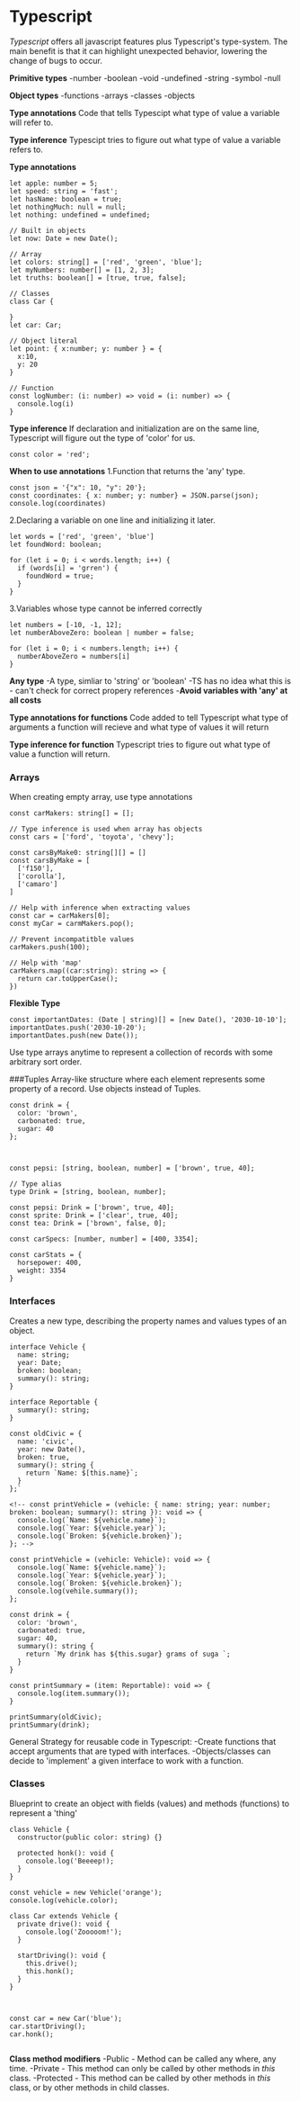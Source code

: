 # Typescript

*Typescript* offers all javascript features plus Typescript's type-system.
The main benefit is that it can highlight unexpected behavior, lowering the change of bugs to occur.

**Primitive types**
-number
-boolean
-void
-undefined
-string
-symbol
-null

**Object types**
-functions
-arrays
-classes
-objects

**Type annotations**
Code that tells Typescipt what type of value a variable will refer to.

**Type inference**
Typescipt tries to figure out what type of value a variable refers to.

**Type annotations**
```
let apple: number = 5;
let speed: string = 'fast';
let hasName: boolean = true;
let nothingMuch: null = null;
let nothing: undefined = undefined;

// Built in objects
let now: Date = new Date();

// Array
let colors: string[] = ['red', 'green', 'blue'];
let myNumbers: number[] = [1, 2, 3];
let truths: boolean[] = [true, true, false];

// Classes
class Car {

}
let car: Car;

// Object literal
let point: { x:number; y: number } = {
  x:10,
  y: 20
}

// Function
const logNumber: (i: number) => void = (i: number) => {
  console.log(i)
}
```

**Type inference**
If declaration and initialization are on the same line, Typescript will figure out the type of 'color' for us.
```
const color = 'red';
```

**When to use annotations**
1.Function that returns the 'any' type.
```
const json = '{"x": 10, "y": 20'};
const coordinates: { x: number; y: number} = JSON.parse(json); 
console.log(coordinates)
```
2.Declaring a variable on one line and initializing it later.
```
let words = ['red', 'green', 'blue']
let foundWord: boolean;

for (let i = 0; i < words.length; i++) {
  if (words[i] = 'grren') {
    foundWord = true;
  }
}
```


3.Variables whose type cannot be inferred correctly
```
let numbers = [-10, -1, 12];
let numberAboveZero: boolean | number = false;

for (let i = 0; i < numbers.length; i++) {
  numberAboveZero = numbers[i]
}
```

**Any type**
-A type, simliar to 'string' or 'boolean'
-TS has no idea what this is - can't check for correct propery references
-**Avoid variables with 'any' at all costs**

**Type annotations for functions**
Code added to tell Typescript what type of arguments a function will recieve and what type of values it will return

**Type inference for function**
Typescript tries to figure out what type of value a function will return.


### Arrays
When creating empty array, use type annotations
```
const carMakers: string[] = [];

// Type inference is used when array has objects
const cars = ['ford', 'toyota', 'chevy'];

const carsByMake0: string[][] = []
const carsByMake = [
  ['f150'],
  ['corolla'],
  ['camaro']
]

// Help with inference when extracting values
const car = carMakers[0];
const myCar = carmMakers.pop();

// Prevent incompatitble values
carMakers.push(100);

// Help with 'map'
carMakers.map((car:string): string => {
  return car.toUpperCase();
})
```

**Flexible Type**
```
const importantDates: (Date | string)[] = [new Date(), '2030-10-10'];
importantDates.push('2030-10-20');
importantDates.push(new Date());
```

Use type arrays anytime to represent a collection of records with some arbitrary sort order.

###Tuples
Array-like structure where each element represents some property of a record. Use objects instead of Tuples. 

```
const drink = {
  color: 'brown',
  carbonated: true,
  sugar: 40
};



const pepsi: [string, boolean, number] = ['brown', true, 40];

// Type alias
type Drink = [string, boolean, number];

const pepsi: Drink = ['brown', true, 40];
const sprite: Drink = ['clear', true, 40];
const tea: Drink = ['brown', false, 0];

const carSpecs: [number, number] = [400, 3354];

const carStats = {
  horsepower: 400,
  weight: 3354
}
```

### Interfaces
Creates a new type, describing the property names and values types of an object.

```
interface Vehicle {
  name: string;
  year: Date;
  broken: boolean;
  summary(): string;
}

interface Reportable {
  summary(): string;
}

const oldCivic = {
  name: 'civic',
  year: new Date(),
  broken: true,
  summary(): string {
    return `Name: $[this.name}`;
  }
};`

<!-- const printVehicle = (vehicle: { name: string; year: number; broken: boolean; summary(): string }): void => {
  console.log(`Name: ${vehicle.name}`);
  console.log(`Year: ${vehicle.year}`);
  console.log(`Broken: ${vehicle.broken}`);
}; -->

const printVehicle = (vehicle: Vehicle): void => {
  console.log(`Name: ${vehicle.name}`);
  console.log(`Year: ${vehicle.year}`);
  console.log(`Broken: ${vehicle.broken}`);
  console.log(vehile.summary());
};

const drink = {
  color: 'brown',
  carbonated: true,
  sugar: 40,
  summary(): string {
    return `My drink has ${this.sugar} grams of suga `;
  }
}

const printSummary = (item: Reportable): void => {
  console.log(item.summary());
}

printSummary(oldCivic);
printSummary(drink);
```

General Strategy for reusable code in Typescript:
-Create functions that accept arguments that are typed with interfaces.
-Objects/classes can decide to 'implement' a given interface to work with a function.

### Classes

Blueprint to create an object with fields (values) and methods (functions) to represent a 'thing'

```
class Vehicle {
  constructor(public color: string) {}

  protected honk(): void {
    console.log('Beeeep!);
  }
}

const vehicle = new Vehicle('orange');
console.log(vehicle.color);

class Car extends Vehicle {
  private drive(): void {
    console.log('Zooooom!');
  }

  startDriving(): void {
    this.drive();
    this.honk();
  }
}



const car = new Car('blue');
car.startDriving();
car.honk();


```

**Class method modifiers**
-Public - Method can be called any where, any time.
-Private - This method can only be called by other methods in *this* class.
-Protected - This method can be called by other methods in *this* class, or by other methods in child classes.


